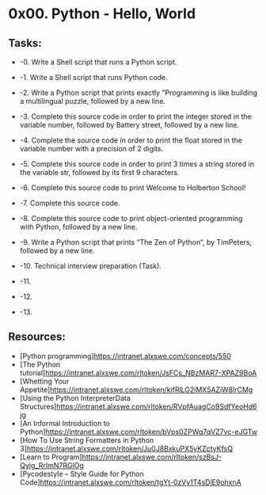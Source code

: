 # 0x00. Python - Hello, World 

## Tasks:
* -0. Write a Shell script that runs a Python script.

* -1. Write a Shell script that runs Python code.

* -2. Write a Python script that prints exactly "Programming is 
like building a multilingual puzzle, followed by a new line.

* -3. Complete this source code in order to print the integer
stored in the variable number, followed by Battery street, followed by a new line.

* -4. Complete the source code in order to print the float 
stored in the variable number with a precision of 2 digits.

* -5. Complete this source code in order to print 3 times a 
string stored in the variable str, followed by its first 9 characters.

* -6. Complete this source code to print Welcome to Holberton School!

* -7. Complete this source code.

* -8. Complete this source code to print object-oriented programming 
with Python, followed by a new line. 

* -9. Write a Python script that prints “The Zen of Python”, by TimPeters, followed by a new line.

* -10. Technical interview preparation (Task).

* -11. 

* -12. 

* -13.

## Resources:
* [Python programming]https://intranet.alxswe.com/concepts/550
* [The Python tutorial]https://intranet.alxswe.com/rltoken/JsFCs_NBzMAR7-XPAZ9BoA
* [Whetting Your Appetite]https://intranet.alxswe.com/rltoken/kifRlLG2iMX5AZiW8lrCMg
* [Using the Python InterpreterData Structures]https://intranet.alxswe.com/rltoken/RVpfAuagCo9SdfYeoHd6jg
* [An Informal Introduction to Python]https://intranet.alxswe.com/rltoken/bVps0ZPWq7qVZ7vc-eJGTw
* [How To Use String Formatters in Python 3]https://intranet.alxswe.com/rltoken/Ju0J8BxkuPX5yKZctyKfsQ
* [Learn to Program]https://intranet.alxswe.com/rltoken/szBsJ-Qyig_RrImN7RGlOg
* [Pycodestyle – Style Guide for Python Code]https://intranet.alxswe.com/rltoken/tgYt-0zVy1T4sDlE9ohxnA
